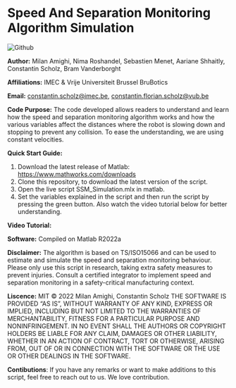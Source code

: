 # Speed And Separation Monitoring Algorithm Simulation
![Github](https://user-images.githubusercontent.com/102663526/203436526-38d3060c-2118-4cb6-a193-d23d8e8548f8.png)

**Author:** Milan Amighi, Nima Roshandel, Sebastien Menet, Aariane Shhaitly, Constantin Scholz, Bram Vanderborght

**Affiliations:** IMEC & Vrije Universiteit Brussel BruBotics

**Email:** constantin.scholz@imec.be, constantin.florian.scholz@vub.be

**Code Purpose:** The code developed allows readers to understand and learn how the speed and separation monitoring algorithm works and how the various variables affect the distances where the robot is slowing down and stopping to prevent any collision. To ease the understanding, we are using constant velocities.

**Quick Start Guide:**
1. Download the latest release of Matlab: https://www.mathworks.com/downloads
2. Clone this repository, to download the latest version of the script.
3. Open the live script SSM_Simulation.mlx in matlab.
4. Set the variables explained in the script and then run the script by pressing the green button. Also watch the video tutorial below for better understanding. 

**Video Tutorial:** 

**Software:** Compiled on Matlab R2022a

**Disclaimer:** The algorithm is based on TS/ISO15066 and can be used to estimate and simulate the speed and separation monitoring behaviour. Please only use this script in research, taking extra safety measures to prevent injuries. Consult a certified integrator to implement speed and separation monitoring in a safety-critical manufacturing context.  

**Liscence:** MIT © 2022 Milan Amighi, Constantin Scholz THE SOFTWARE IS PROVIDED “AS IS”, WITHOUT WARRANTY OF ANY KIND, EXPRESS OR IMPLIED, INCLUDING BUT NOT LIMITED TO THE WARRANTIES OF MERCHANTABILITY, FITNESS FOR A PARTICULAR PURPOSE AND NONINFRINGEMENT. IN NO EVENT SHALL THE AUTHORS OR COPYRIGHT HOLDERS BE LIABLE FOR ANY CLAIM, DAMAGES OR OTHER LIABILITY, WHETHER IN AN ACTION OF CONTRACT, TORT OR OTHERWISE, ARISING FROM, OUT OF OR IN CONNECTION WITH THE SOFTWARE OR THE USE OR OTHER DEALINGS IN THE SOFTWARE.

**Contibutions**: If you have any remarks or want to make additions to this script, feel free to reach out to us. We love contribution.
